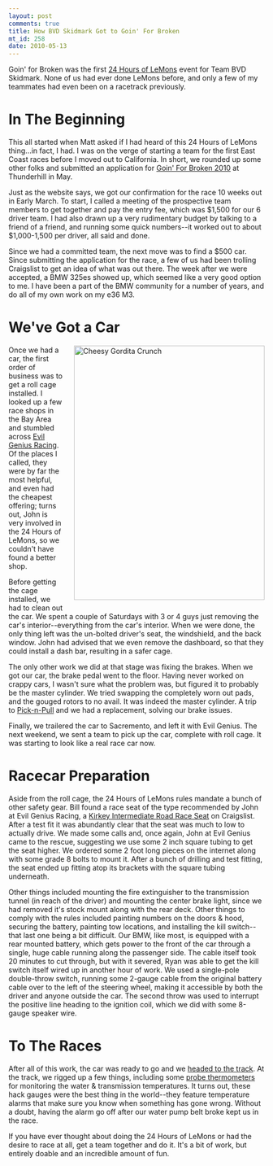 ```yaml
--- 
layout: post
comments: true
title: How BVD Skidmark Got to Goin' For Broken
mt_id: 258
date: 2010-05-13
---
```

Goin' for Broken was the first [24 Hours of LeMons](http://www.24hoursoflemons.com/) event for Team BVD Skidmark.  None of us had ever done LeMons before, and only a few of my teammates had even been on a racetrack previously.

In The Beginning
=============

This all started when Matt asked if I had heard of this 24 Hours of LeMons thing...in fact, I had.  I was on the verge of starting a team for the first East Coast races before I moved out to California.  In short, we rounded up some other folks and submitted an application for [Goin' For Broken 2010](http://www.24hoursoflemons.com/reno10/) at Thunderhill in May.

Just as the website says, we got our confirmation for the race 10 weeks out in Early March.  To start, I called a meeting of the prospective team members to get together and pay the entry fee, which was $1,500 for our 6 driver team.  I had also drawn up a very rudimentary budget by talking to a friend of a friend, and running some quick numbers--it worked out to about $1,000-1,500 per driver, all said and done.

Since we had a committed team, the next move was to find a $500 car.  Since submitting the application for the race, a few of us had been trolling Craigslist to get an idea of what was out there.  The week after we were accepted, a BMW 325es showed up, which seemed like a very good option to me.  I have been a part of the BMW community for a number of years, and do all of my own work on my e36 M3.

We've Got a Car
=============

<a href="http://www.flickr.com/photos/dinomite/4529690546/"><img alt="Cheesy Gordita Crunch" src="http://farm5.static.flickr.com/4026/4529690546_aebf6e4f62.jpg
" width="375" height="500" class="mt-image-right" style="float: right; margin: 0 0 20px 20px;" /></a>

Once we had a car, the first order of business was to get a roll cage installed.  I looked up a few race shops in the Bay Area and stumbled across [Evil Genius Racing](http://www.evilgeniusracing.com/).  Of the places I called, they were by far the most helpful, and even had the cheapest offering; turns out, John is very involved in the 24 Hours of LeMons, so we couldn't have found a better shop.

Before getting the cage installed, we had to clean out the car.  We spent a couple of Saturdays with 3 or 4 guys just removing the car's interior--everything from the car's interior.  When we were done, the only thing left was the un-bolted driver's seat, the windshield, and the back window.  John had advised that we even remove the dashboard, so that they could install a dash bar, resulting in a safer cage.

The only other work we did at that stage was fixing the brakes.  When we got our car, the brake pedal went to the floor. Having never worked on crappy cars, I wasn't sure what the problem was, but figured it to probably be the master cylinder.  We tried swapping the completely worn out pads, and the gouged rotors to no avail.  It was indeed the master cylinder.  A trip to [Pick-n-Pull](http://www.picknpull.com) and we had a replacement, solving our brake issues.

Finally, we trailered the car to Sacremento, and left it with Evil Genius.  The next weekend, we sent a team to pick up the car, complete with roll cage.  It was starting to look like a real race car now.

Racecar Preparation
================

Aside from the roll cage, the 24 Hours of LeMons rules mandate a bunch of other safety gear.  Bill found a race seat of the type recommended by John at Evil Genius Racing, a [Kirkey Intermediate Road Race Seat](http://www.ioportracing.com/Merchant2/merchant.mvc?Screen=PROD&Product_Code=K47&Category_Code=KRS1) on Craigslist.  After a test fit it was abundantly clear that the seat was much to low to actually drive.  We made some calls and, once again, John at Evil Genius came to the rescue, suggesting we use some 2 inch square tubing to get the seat higher.  We ordered some 2 foot long pieces on the internet along with some grade 8 bolts to mount it.  After a bunch of drilling and test fitting, the seat ended up fitting atop its brackets with the square tubing underneath.

Other things included mounting the fire extinguisher to the transmission tunnel (in reach of the driver) and mounting the center brake light, since we had removed it's stock mount along with the rear deck.  Other things to comply with the rules included painting numbers on the doors & hood, securing the battery, painting tow locations, and installing the kill switch--that last one being a bit difficult.  Our BMW, like most, is equipped with a rear mounted battery, which gets power to the front of the car through a single, huge cable running along the passenger side.  The cable itself took 20 minutes to cut through, but with it severed, Ryan was able to get the kill switch itself wired up in another hour of work.  We used a single-pole double-throw switch, running some 2-gauge cable from the original battery cable over to the left of the steering wheel, making it accessible by both the driver and anyone outside the car.  The second throw was used to interrupt the positive line heading to the ignition coil, which we did with some 8-gauge speaker wire.

To The Races
===========

After all of this work, the car was ready to go and we [headed to the track](http://dinomite.net/2010/bvd-skidmarks-first-24-hours-of-lemons/).  At the track, we rigged up a few things, including some [probe thermometers](http://www.amazon.com/Polder-Original-Cooking-Timer-Thermometer/dp/B0000CF5MT/ref=sr_1_6?ie=UTF8&s=home-garden&qid=1273725647&sr=8-6) for monitoring the water & transmission temperatures.  It turns out, these hack gauges were the best thing in the world--they feature temperature alarms that make sure you know when something has gone wrong.  Without a doubt, having the alarm go off after our water pump belt broke kept us in the race.

If you have ever thought about doing the 24 Hours of LeMons or had the desire to race at all, get a team together and do it.  It's a bit of work, but entirely doable and an incredible amount of fun. 
